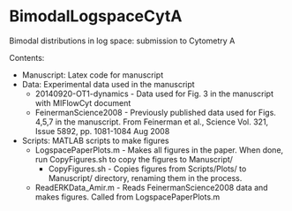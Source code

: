 # BimodalLogspaceCytA
Bimodal distributions in log space: submission to Cytometry A 

Contents:

* Manuscript: Latex code for manuscript
* Data: Experimental data used in the manuscript
	* 20140920-OT1-dynamics	- Data used for Fig. 3 in the manuscript with MIFlowCyt document
	* FeinermanScience2008	- Previously published data used for Figs. 4,5,7 in the manuscript.
				  From Feinerman et al., Science Vol. 321, Issue 5892, pp. 1081-1084 Aug 2008
* Scripts: MATLAB scripts to make figures
	* LogspacePaperPlots.m 	- Makes all figures in the paper. When done, run CopyFigures.sh to copy the figures to Manuscript/
        * CopyFigures.sh		- Copies figures from Scripts/Plots/ to Manuscript/ directory, renaming them in the process.
	* ReadERKData_Amir.m	- Reads FeinermanScience2008 data and makes figures. Called from LogspacePaperPlots.m	
